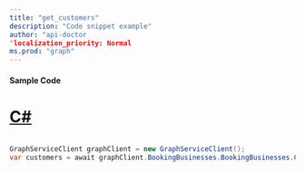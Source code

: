 ```yaml
---
title: "get_customers"
description: "Code snippet example" 
author: "api-doctor
"localization_priority: Normal
ms.prod: "graph"
--- 
```

#### Sample Code
# [C#](#tab/Csharp)

```C#

GraphServiceClient graphClient = new GraphServiceClient();
var customers = await graphClient.BookingBusinesses.BookingBusinesses.Customers.Request().GetAsync();

```